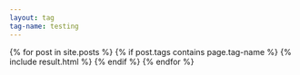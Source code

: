 ```yaml
---
layout: tag
tag-name: testing
---
```

{% for post in site.posts %}
{% if post.tags contains page.tag-name %}
{% include result.html %}
{% endif %}
{% endfor %}
